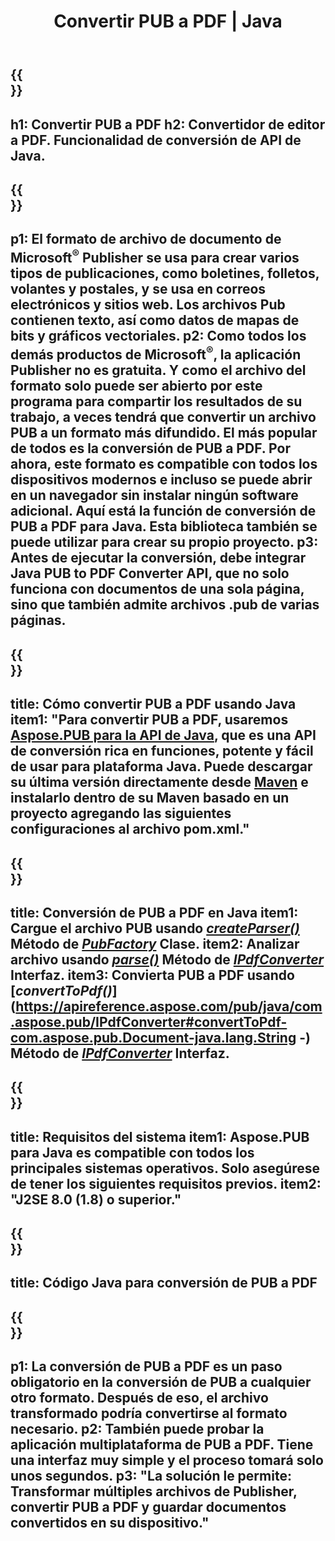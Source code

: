 ﻿---
translation: true
template: /_templates/conversion-child-java.md
title: Convertir PUB a PDF | Java
description: Convierta PUB a PDF utilizando la API de Java en cualquier plataforma. Funcionalidad de conversión de editores que es fácil de integrar en su propia solución.
url: /java/conversion/pub-to-pdf/
metakeywords: pub a pdf java, convertir pub a pdf java, java pub a pdf, editor a pdf java
family: pub
platformtag: java
feature: conversion
---

{{<section banner>}}
---
h1: Convertir PUB a PDF
h2: Convertidor de editor a PDF. Funcionalidad de conversión de API de Java.
---

{{<section overview>}}
---
p1: El formato de archivo de documento de Microsoft<sup>®</sup> Publisher se usa para crear varios tipos de publicaciones, como boletines, folletos, volantes y postales, y se usa en correos electrónicos y sitios web. Los archivos Pub contienen texto, así como datos de mapas de bits y gráficos vectoriales.
p2: Como todos los demás productos de Microsoft<sup>®</sup>, la aplicación Publisher no es gratuita. Y como el archivo del formato solo puede ser abierto por este programa para compartir los resultados de su trabajo, a veces tendrá que convertir un archivo PUB a un formato más difundido. El más popular de todos es la conversión de PUB a PDF. Por ahora, este formato es compatible con todos los dispositivos modernos e incluso se puede abrir en un navegador sin instalar ningún software adicional. Aquí está la función de conversión de PUB a PDF para Java. Esta biblioteca también se puede utilizar para crear su propio proyecto.
p3: Antes de ejecutar la conversión, debe integrar Java PUB to PDF Converter API, que no solo funciona con documentos de una sola página, sino que también admite archivos .pub de varias páginas.
---

{{<section widget>}}
---
title: Cómo convertir PUB a PDF usando Java
item1: "Para convertir PUB a PDF, usaremos [Aspose.PUB para la API de Java](https://products.aspose.com/pub/java), que es una API de conversión rica en funciones, potente y fácil de usar para plataforma Java. Puede descargar su última versión directamente desde [Maven](https://repository.aspose.com/webapp/#/artifacts/browse/tree/General/repo/com/aspose/aspose-pub) e instalarlo dentro de su Maven basado en un proyecto agregando las siguientes configuraciones al archivo pom.xml."
---

{{<section feature1>}}
---
title: Conversión de PUB a PDF en Java
item1: Cargue el archivo PUB usando [*createParser()*](https://apireference.aspose.com/pub/java/com.aspose.pub/PubFactory#createParser-java.lang.String-) Método de [*PubFactory*](https://apireference.aspose.com/pub/java/com.aspose.pub/PubFactory) Clase.
item2: Analizar archivo usando [*parse()*](https://apireference.aspose.com/pub/java/com.aspose.pub/IPubParser#parse--) Método de [*IPdfConverter*](https://apireference.aspose.com/pub/java/com.aspose.pub/IPubParser) Interfaz.
item3: Convierta PUB a PDF usando [*convertToPdf()*](https://apireference.aspose.com/pub/java/com.aspose.pub/IPdfConverter#convertToPdf-com.aspose.pub.Document-java.lang.String -) Método de [*IPdfConverter*](https://apireference.aspose.com/pub/java/com.aspose.pub/IPdfConverter) Interfaz.
---

{{<section feature2>}}
---
title: Requisitos del sistema
item1: Aspose.PUB para Java es compatible con todos los principales sistemas operativos. Solo asegúrese de tener los siguientes requisitos previos.
item2: "J2SE 8.0 (1.8) o superior."
---

{{<section codeexample>}}
---
title: Código Java para conversión de PUB a PDF
---

{{<section summary>}}
---
p1: La conversión de PUB a PDF es un paso obligatorio en la conversión de PUB a cualquier otro formato. Después de eso, el archivo transformado podría convertirse al formato necesario.
p2: También puede probar la aplicación multiplataforma de PUB a PDF. Tiene una interfaz muy simple y el proceso tomará solo unos segundos.
p3: "La solución le permite: Transformar múltiples archivos de Publisher, convertir PUB a PDF y guardar documentos convertidos en su dispositivo."
---